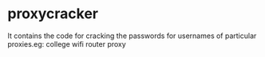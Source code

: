 # proxycracker
It contains the code for cracking the passwords for usernames of particular proxies.eg: college wifi router proxy
